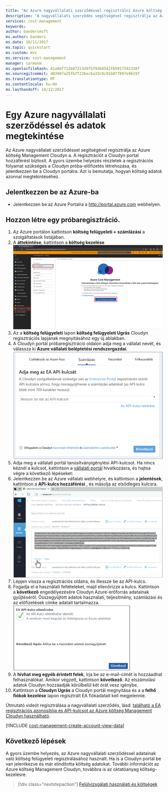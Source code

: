 ```yaml
---
title: "Az Azure nagyvállalati szerződéssel regisztrálni Azure költség felügyeleti |} Microsoft Docs"
description: "A nagyvállalati szerződés segítségével regisztrálja az Azure költség Management Cloudyn a."
services: cost-management
keywords: 
author: bandersmsft
ms.author: banders
ms.date: 10/11/2017
ms.topic: quickstart
ms.custom: mvc
ms.service: cost-management
manager: carmonm
ms.openlocfilehash: 41a9df712b07253d9f5f9db8542fb9917592320f
ms.sourcegitcommit: d03907a25fb7f22bec6a33c9c91b877897e96197
ms.translationtype: MT
ms.contentlocale: hu-HU
ms.lasthandoff: 10/12/2017
---
```

# <a name="register-an-azure-enterprise-agreement-and-view-cost-data"></a>Egy Azure nagyvállalati szerződéssel és adatok megtekintése

Az Azure nagyvállalati szerződéssel segítségével regisztrálja az Azure költség Management Cloudyn a. A regisztrációt a Cloudyn portal hozzáférést biztosít. A gyors üzembe helyezés részletek a regisztrációs folyamat szükséges a Cloudyn próba-előfizetés létrehozása, és jelentkezzen be a Cloudyn portálra. Azt is bemutatja, hogyan költség adatok azonnal megtekintéséhez.

## <a name="log-in-to-azure"></a>Jelentkezzen be az Azure-ba

- Jelentkezzen be az Azure Portalra a http://portal.azure.com webhelyen.

## <a name="create-a-trial-registration"></a>Hozzon létre egy próbaregisztráció.

1. Az Azure portálon kattintson **költség felügyeleti + számlázási** a szolgáltatások listájában.
2. A **áttekintése**, kattintson a **költség kezelése**  
    ![Költség kezelése lap](./media/quick-register-ea/cost-mgt-billing-service.png)
3. Az a **költség felügyeleti** lapon **költség felügyeleti Ugrás** Cloudyn regisztrációs lapjának megnyitásához egy új ablakban.
4. A Cloudyn portál próbaregisztráció oldalon adja meg a vállalat nevét, és válassza ki **Azure vállalati beléptetési rendszergazdai**.  
    ![próbaregisztráció.](./media/quick-register-ea/trial-reg.png)
5. Adja meg a vállalati portál tanúsítványigénylési API-kulcsot. Ha nincs kéznél a kulcsot, kattintson a [vállalati portál](https://ea.azure.com) hivatkozásra, és hajtsa végre a következő lépéseket:
  1. Jelentkezzen be az Azure vállalati webhelyre, és kattintson a **jelentések**, kattintson a **API-kulcs hozzáférési** , és másolja az elsődleges kulcsra.  
    ![EA API-kulcs](./media/quick-register-ea/ea-key.png)
  3. Lépjen vissza a regisztrációs oldalra, és illessze be az API-kulcs.
6. Fogadja el a használati feltételeket, majd ellenőrizze a kulcs. Kattintson a **következő** engedélyezésére Cloudyn Azure-erőforrás adatainak gyűjtéséről. Összegyűjtött adatok használati, teljesítmény, számlázási és az előfizetések címke adatait tartalmazza.  
    ![érvényesítési kulcs](./media/quick-register-ea/ea-key-validated.png)
7. A **hívhat meg egyéb érintett felek**, írja be az e-mail-címét is hozzáadhat felhasználókat. Amikor végzett, kattintson **következő**. Az elszámolási adatok Cloudyn hozzáadják körülbelül két órát vesz igénybe.
8. Kattintson a **Cloudyn Ugrás** a Cloudyn portál megnyitása és a a **felhő fiókok kezelése** lapon regisztrált EA fiókadatait kell megjelennie.

Útmutató videót regisztrálása a nagyvállalati szerződés, lásd: [található a EA regisztrációs azonosítója és API-kulcsot az Azure költség Management Cloudyn használható](https://youtu.be/u_phLs_udig).

[!INCLUDE [cost-management-create-account-view-data](../../includes/cost-management-create-account-view-data.md)]

## <a name="next-steps"></a>Következő lépések

A gyors üzembe helyezés, az Azure nagyvállalati szerződéssel adatainak való költség felügyeleti regisztrálásához használt. Ha is a Cloudyn portal be van jelentkezve és már elindította költség adatokat. További információt az Azure költség Management Cloudyn, továbbra is az oktatóanyag költség-kezelésre.

> [!div class="nextstepaction"]
> [Felülvizsgálati használati és költségek](./tutorial-review-usage.md)
